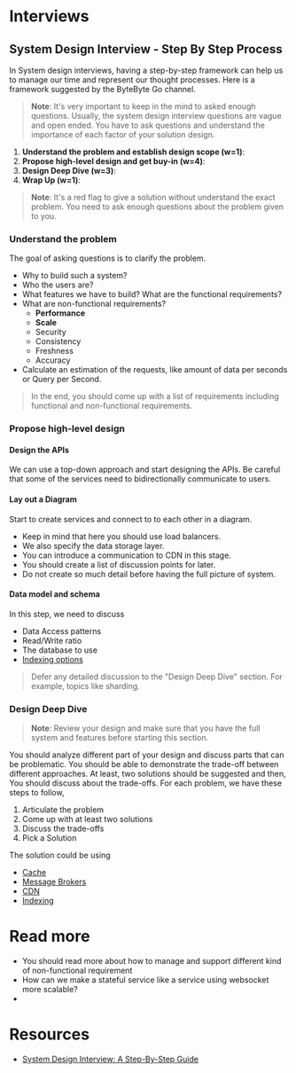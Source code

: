 # Interviews

## System Design Interview - Step By Step Process

In System design interviews, having a step-by-step framework can help us to manage our time and represent our thought processes. Here is a framework suggested by the ByteByte Go channel.

> **Note**: It's very important to keep in the mind to asked enough questions. Usually, the system design interview questions are vague and open ended. You have to ask questions and understand the importance of each factor of your solution design.

1. **Understand the problem and establish design scope (w=1)**: 
2. **Propose high-level design and get buy-in (w=4)**:
3. **Design Deep Dive (w=3)**: 
4. **Wrap Up (w=1)**: 

> **Note**: It's a red flag to give a solution without understand the exact problem. You need to ask enough questions about the problem given to you.

### Understand the problem

The goal of asking questions is to clarify the problem.

- Why to build such a system?
- Who the users are?
- What features we have to build? What are the functional requirements?
- What are non-functional requirements? 
	- **Performance**
	- **Scale**
	- Security
	- Consistency
	- Freshness
	- Accuracy
- Calculate an estimation of the requests, like amount of data per seconds or Query per Second.

> In the end, you should come up with a list of requirements including functional and non-functional requirements.

### Propose high-level design

#### Design the APIs

We can use a top-down approach and start designing the APIs. Be careful that some of the services need to bidirectionally communicate to users.

#### Lay out a Diagram

Start to create services and connect to to each other in a diagram. 
- Keep in mind that here you should use load balancers. 
- We also specify the data storage layer. 
- You can introduce a communication to CDN in this stage.
- You should create a list of discussion points for later.
- Do not create so much detail before having the full picture of system.

#### Data model and schema

In this step, we need to discuss

- Data Access patterns
- Read/Write ratio
- The database to use
- [Indexing options](Databases.md#Indexing)

> Defer any detailed discussion to the "Design Deep Dive" section. For example, topics like sharding.

### Design Deep Dive

> **Note**: Review your design and make sure that you have the full system and features before starting this section.

You should analyze different part of your design and discuss parts that can be problematic. You should be able to demonstrate the trade-off between different approaches. At least, two solutions should be suggested and then, You should discuss about the trade-offs. For each problem, we have these steps to follow,

1. Articulate the problem
2. Come up with at least two solutions
3. Discuss the trade-offs
4. Pick a Solution

The solution could be using

- [Cache](Caching.md)
- [Message Brokers](Message-Brokers.md)
- [CDN](CDN.md)
- [Indexing](Databases.md#Indexing)

# Read more 

- You should read more about how to manage and support different kind of non-functional requirement
- How can we make a stateful service like a service using websocket more scalable?
- 

# Resources

- [System Design Interview: A Step-By-Step Guide](https://www.youtube.com/watch?v=i7twT3x5yv8)